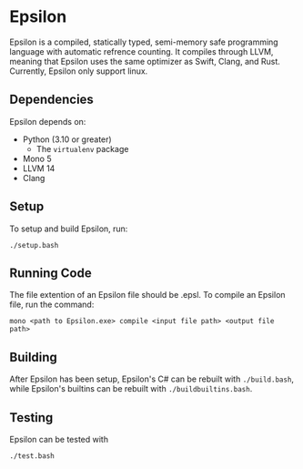 # Epsilon

Epsilon is a compiled, statically typed, semi-memory safe programming language with automatic refrence counting. It compiles through LLVM, meaning that Epsilon uses the same optimizer as Swift, Clang, and Rust. Currently, Epsilon only support linux.

## Dependencies

Epsilon depends on:

* Python (3.10 or greater)
    * The `virtualenv` package
* Mono 5
* LLVM 14
* Clang

## Setup

To setup and build Epsilon, run:

    ./setup.bash

## Running Code

The file extention of an Epsilon file should be .epsl. To compile an Epsilon file, run the command:

    mono <path to Epsilon.exe> compile <input file path> <output file path>

## Building

After Epsilon has been setup, Epsilon's C# can be rebuilt with `./build.bash`, while Epsilon's builtins can be rebuilt with `./buildbuiltins.bash`.

## Testing

Epsilon can be tested with

    ./test.bash
